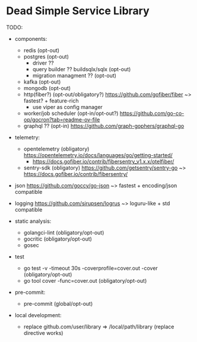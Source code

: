 # Dead Simple Service Library

TODO:

- components:
  - redis (opt-out)
  - postgres (opt-out)
    - driver ??
    - query builder ?? buildsqlx/sqlx (opt-out)
    - migration managment ?? (opt-out)
  - kafka (opt-out)
  - mongodb (opt-out)
  - http(fiber?) (opt-out/obligatory?) https://github.com/gofiber/fiber ~> fastest? + feature-rich
    - use viper as config manager
  - worker/job scheduler (opt-in/opt-out?) https://github.com/go-co-op/gocron?tab=readme-ov-file
  - graphql ?? (opt-in) https://github.com/graph-gophers/graphql-go

- telemetry:
  - opentelemetry (obligatory) https://opentelemetry.io/docs/languages/go/getting-started/
    - https://docs.gofiber.io/contrib/fibersentry_v1.x.x/otelfiber/
  - sentry-sdk (obligatory) https://github.com/getsentry/sentry-go ~> https://docs.gofiber.io/contrib/fibersentry/

- json https://github.com/goccy/go-json ~> fastest + encoding/json compatible

- logging https://github.com/sirupsen/logrus ~> loguru-like + std compatible

- static analysis:
  - golangci-lint (obligatory/opt-out)
  - gocritic (obligatory/opt-out)
  - gosec

- test
  - go test -v -timeout 30s -coverprofile=cover.out -cover (obligatory/opt-out)
  - go tool cover -func=cover.out (obligatory/opt-out)

- pre-commit:
  - pre-commit (global/opt-out)

- local development:
  - replace github.com/user/library => /local/path/library (replace directive works)
